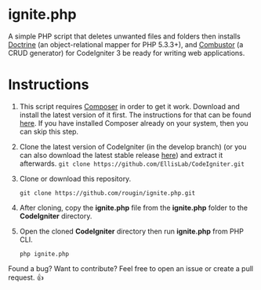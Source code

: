 ignite.php
======

A simple PHP script that deletes unwanted files and folders then installs [Doctrine](http://www.doctrine-project.org/) (an object-relational mapper for PHP 5.3.3+), and [Combustor](https://github.com/rougin/combustor) (a CRUD generator) for CodeIgniter 3 be ready for writing web applications.

Instructions
============
1. This script requires [Composer](https://getcomposer.org) in order to get it work. Download and install the latest version of it first. The instructions for that can be found [here](https://getcomposer.org/download/). If you have installed Composer already on your system, then you can skip this step.
2. Clone the latest version of CodeIgniter (in the develop branch) (or you can also download the latest stable release [here](https://ellislab.com/codeigniter/download)) and extract it afterwards.
	```git clone https://github.com/EllisLab/CodeIgniter.git```
3. Clone or download this repository.

	```git clone https://github.com/rougin/ignite.php.git```
4. After cloning, copy the **ignite.php** file from the **ignite.php** folder to the **CodeIgniter** directory.
5. Open the cloned **CodeIgniter** directory then run **ignite.php** from PHP CLI.

	```php ignite.php```

Found a bug? Want to contribute? Feel free to open an issue or create a pull request. :+1:
